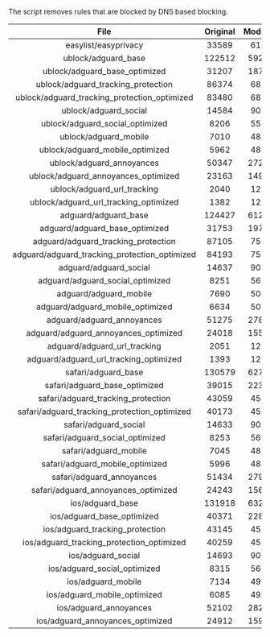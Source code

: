 The script removes rules that are blocked by DNS based blocking.


| File | Original | Modified |
|:----:|:-----:|:-----:|
| easylist/easyprivacy | 33589 | 6175 |
| ublock/adguard_base | 122512 | 59246 |
| ublock/adguard_base_optimized | 31207 | 18758 |
| ublock/adguard_tracking_protection | 86374 | 6876 |
| ublock/adguard_tracking_protection_optimized | 83480 | 6876 |
| ublock/adguard_social | 14584 | 9016 |
| ublock/adguard_social_optimized | 8206 | 5598 |
| ublock/adguard_mobile | 7010 | 4826 |
| ublock/adguard_mobile_optimized | 5962 | 4826 |
| ublock/adguard_annoyances | 50347 | 27292 |
| ublock/adguard_annoyances_optimized | 23163 | 14966 |
| ublock/adguard_url_tracking | 2040 | 1210 |
| ublock/adguard_url_tracking_optimized | 1382 | 1210 |
| adguard/adguard_base | 124427 | 61257 |
| adguard/adguard_base_optimized | 31753 | 19755 |
| adguard/adguard_tracking_protection | 87105 | 7553 |
| adguard/adguard_tracking_protection_optimized | 84193 | 7553 |
| adguard/adguard_social | 14637 | 9060 |
| adguard/adguard_social_optimized | 8251 | 5638 |
| adguard/adguard_mobile | 7690 | 5011 |
| adguard/adguard_mobile_optimized | 6634 | 5011 |
| adguard/adguard_annoyances | 51275 | 27869 |
| adguard/adguard_annoyances_optimized | 24018 | 15530 |
| adguard/adguard_url_tracking | 2051 | 1220 |
| adguard/adguard_url_tracking_optimized | 1393 | 1220 |
| safari/adguard_base | 130579 | 62705 |
| safari/adguard_base_optimized | 39015 | 22336 |
| safari/adguard_tracking_protection | 43059 | 4579 |
| safari/adguard_tracking_protection_optimized | 40173 | 4579 |
| safari/adguard_social | 14633 | 9055 |
| safari/adguard_social_optimized | 8253 | 5636 |
| safari/adguard_mobile | 7045 | 4871 |
| safari/adguard_mobile_optimized | 5996 | 4871 |
| safari/adguard_annoyances | 51434 | 27936 |
| safari/adguard_annoyances_optimized | 24243 | 15613 |
| ios/adguard_base | 131918 | 63222 |
| ios/adguard_base_optimized | 40371 | 22861 |
| ios/adguard_tracking_protection | 43145 | 4587 |
| ios/adguard_tracking_protection_optimized | 40259 | 4587 |
| ios/adguard_social | 14693 | 9075 |
| ios/adguard_social_optimized | 8315 | 5657 |
| ios/adguard_mobile | 7134 | 4910 |
| ios/adguard_mobile_optimized | 6085 | 4910 |
| ios/adguard_annoyances | 52102 | 28271 |
| ios/adguard_annoyances_optimized | 24912 | 15948 |